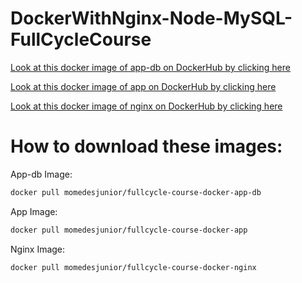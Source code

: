 # DockerWithNginx-Node-MySQL-FullCycleCourse

<a href="https://hub.docker.com/r/momedesjunior/fullcycle-course-docker-app-db">Look at this docker image of app-db on DockerHub by clicking here</a>

<a href="https://hub.docker.com/r/momedesjunior/fullcycle-course-docker-app">Look at this docker image of app on DockerHub by clicking here</a>

<a href="https://hub.docker.com/r/momedesjunior/fullcycle-course-docker-nginx">Look at this docker image of nginx on DockerHub by clicking here</a>

# How to download these images:

App-db Image:
``` bash
docker pull momedesjunior/fullcycle-course-docker-app-db
```
App Image:
``` bash
docker pull momedesjunior/fullcycle-course-docker-app
```

Nginx Image:
``` bash
docker pull momedesjunior/fullcycle-course-docker-nginx
```
